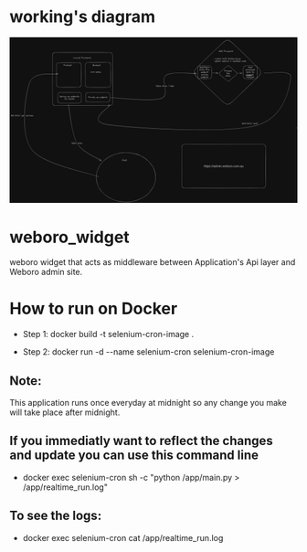 # working's diagram
![what i do is](./WorkingDiagram.png)

# weboro_widget
weboro widget that acts as middleware between Application's Api layer and Weboro admin site.

# How to run on Docker 
- Step 1: docker build -t selenium-cron-image .

- Step 2: docker run -d --name selenium-cron selenium-cron-image

## Note:
This application runs once everyday at midnight so any change you make will take place after midnight. 

## If you immediatly want to reflect the changes and update you can use this command line 
- docker exec selenium-cron sh -c "python /app/main.py > /app/realtime_run.log"


## To see the logs:
- docker exec selenium-cron cat /app/realtime_run.log
